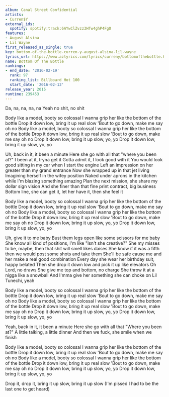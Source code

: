 ```yaml
---
album: Canal Street Confidential
artists:
- Curren$Y
external_ids:
  spotify: spotify:track:6AYwClZvzz3HTw4ghP4FgO
features:
- August Alsina
- Lil Wayne
first_released_as_single: true
key: bottom-of-the-bottle-curren-y-august-alsina-lil-wayne
lyrics_url: https://www.azlyrics.com/lyrics/curreny/bottomofthebottle.html
name: Bottom Of The Bottle
rankings:
- end_date: '2016-02-19'
  rank: 97
  ranking_list: Billboard Hot 100
  start_date: '2016-02-13'
release_year: 2015
runtime: 239453
---
```

Da, na, na, na, na
Yeah no shit, no shit


Body like a model, booty so colossal
I wanna grip her like the bottom of the bottle
Drop it down low, bring it up real slow
'Bout to go down, make me say oh no
Body like a model, booty so colossal
I wanna grip her like the bottom of the bottle
Drop it down low, bring it up real slow
'Bout to go down, make me say oh no
Drop it down low, bring it up slow, yo, yo
Drop it down low, bring it up slow, yo, yo


Uh, back in it, it been a minute
Here she go with all that "where you been at?"
I been at it, tryna get it
Gotta admit it, I look good with it
You would look good sitting in my car when I start the engine
Left an impression on her greater than my grand entrance
Now she wrapped up in that jet living
Imagining herself in the wifey position
Naked under aprons in the kitchen while I'm blazing something amazing
Plan the next mission, she share my dollar sign vision
And she finer than that fine print contract, big business
Bottom line, she can get it, let her have it, then she feel it


Body like a model, booty so colossal
I wanna grip her like the bottom of the bottle
Drop it down low, bring it up real slow
'Bout to go down, make me say oh no
Body like a model, booty so colossal
I wanna grip her like the bottom of the bottle
Drop it down low, bring it up real slow
'Bout to go down, make me say oh no
Drop it down low, bring it up slow, yo, yo
Drop it down low, bring it up slow, yo, yo


Uh, give it to me baby
Bust them legs open like some scissors for me baby
She know all kind of positions, I'm like "Isn't she creative?"
She my misses to be, maybe, then that shit will smell likes daises
She know if it was a fifth then we would post some shots and take them
She'll be safe cause me and her make a real good combination
Every day she wear her birthday suit, happy belated
Then she drop it down low and pick it up like elevators
Oh Lord, no draws
She give me top and bottom, no charge
She throw it at a nigga like a snowball
And I'mma give her something she can choke on
Lil Tunechi, yeah


Body like a model, booty so colossal
I wanna grip her like the bottom of the bottle
Drop it down low, bring it up real slow
'Bout to go down, make me say oh no
Body like a model, booty so colossal
I wanna grip her like the bottom of the bottle
Drop it down low, bring it up real slow
'Bout to go down, make me say oh no
Drop it down low, bring it up slow, yo, yo
Drop it down low, bring it up slow, yo, yo


Yeah, back in it, it been a minute
Here she go with all that "Where you been at?"
A little talking, a little dinner
And then we fuck, she smile when we finish


Body like a model, booty so colossal
I wanna grip her like the bottom of the bottle
Drop it down low, bring it up real slow
'Bout to go down, make me say oh no
Body like a model, booty so colossal
I wanna grip her like the bottom of the bottle
Drop it down low, bring it up real slow
'Bout to go down, make me say oh no
Drop it down low, bring it up slow, yo, yo
Drop it down low, bring it up slow, yo, yo


Drop it, drop it, bring it up slow, bring it up slow
(I'm pissed I had to be the last one to get heard)
